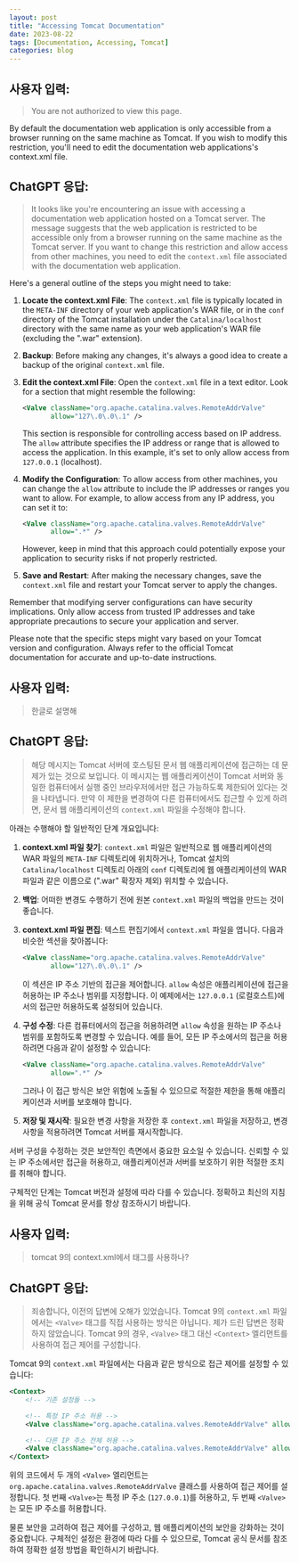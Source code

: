 ```yaml
---
layout: post
title: "Accessing Tomcat Documentation"
date: 2023-08-22
tags: [Documentation, Accessing, Tomcat]
categories: blog
---
```


## 사용자 입력:
> You are not authorized to view this page.

By default the documentation web application is only accessible from a browser running on the same machine as Tomcat. If you wish to modify this restriction, you'll need to edit the documentation web applications's context.xml file.

## ChatGPT 응답:
> It looks like you're encountering an issue with accessing a documentation web application hosted on a Tomcat server. The message suggests that the web application is restricted to be accessible only from a browser running on the same machine as the Tomcat server. If you want to change this restriction and allow access from other machines, you need to edit the `context.xml` file associated with the documentation web application. 

Here's a general outline of the steps you might need to take:

1. **Locate the context.xml File**: The `context.xml` file is typically located in the `META-INF` directory of your web application's WAR file, or in the `conf` directory of the Tomcat installation under the `Catalina/localhost` directory with the same name as your web application's WAR file (excluding the ".war" extension).

2. **Backup**: Before making any changes, it's always a good idea to create a backup of the original `context.xml` file.

3. **Edit the context.xml File**: Open the `context.xml` file in a text editor. Look for a section that might resemble the following:

   ```xml
   <Valve className="org.apache.catalina.valves.RemoteAddrValve"
          allow="127\.0\.0\.1" />
   ```

   This section is responsible for controlling access based on IP address. The `allow` attribute specifies the IP address or range that is allowed to access the application. In this example, it's set to only allow access from `127.0.0.1` (localhost).

4. **Modify the Configuration**: To allow access from other machines, you can change the `allow` attribute to include the IP addresses or ranges you want to allow. For example, to allow access from any IP address, you can set it to:

   ```xml
   <Valve className="org.apache.catalina.valves.RemoteAddrValve"
          allow=".*" />
   ```

   However, keep in mind that this approach could potentially expose your application to security risks if not properly restricted.

5. **Save and Restart**: After making the necessary changes, save the `context.xml` file and restart your Tomcat server to apply the changes.

Remember that modifying server configurations can have security implications. Only allow access from trusted IP addresses and take appropriate precautions to secure your application and server.

Please note that the specific steps might vary based on your Tomcat version and configuration. Always refer to the official Tomcat documentation for accurate and up-to-date instructions.

## 사용자 입력:
> 한글로 설명해

## ChatGPT 응답:
> 해당 메시지는 Tomcat 서버에 호스팅된 문서 웹 애플리케이션에 접근하는 데 문제가 있는 것으로 보입니다. 이 메시지는 웹 애플리케이션이 Tomcat 서버와 동일한 컴퓨터에서 실행 중인 브라우저에서만 접근 가능하도록 제한되어 있다는 것을 나타냅니다. 만약 이 제한을 변경하여 다른 컴퓨터에서도 접근할 수 있게 하려면, 문서 웹 애플리케이션의 `context.xml` 파일을 수정해야 합니다.

아래는 수행해야 할 일반적인 단계 개요입니다:

1. **context.xml 파일 찾기**: `context.xml` 파일은 일반적으로 웹 애플리케이션의 WAR 파일의 `META-INF` 디렉토리에 위치하거나, Tomcat 설치의 `Catalina/localhost` 디렉토리 아래의 `conf` 디렉토리에 웹 애플리케이션의 WAR 파일과 같은 이름으로 (".war" 확장자 제외) 위치할 수 있습니다.

2. **백업**: 어떠한 변경도 수행하기 전에 원본 `context.xml` 파일의 백업을 만드는 것이 좋습니다.

3. **context.xml 파일 편집**: 텍스트 편집기에서 `context.xml` 파일을 엽니다. 다음과 비슷한 섹션을 찾아봅니다:

   ```xml
   <Valve className="org.apache.catalina.valves.RemoteAddrValve"
          allow="127\.0\.0\.1" />
   ```

   이 섹션은 IP 주소 기반의 접근을 제어합니다. `allow` 속성은 애플리케이션에 접근을 허용하는 IP 주소나 범위를 지정합니다. 이 예제에서는 `127.0.0.1` (로컬호스트)에서의 접근만 허용하도록 설정되어 있습니다.

4. **구성 수정**: 다른 컴퓨터에서의 접근을 허용하려면 `allow` 속성을 원하는 IP 주소나 범위를 포함하도록 변경할 수 있습니다. 예를 들어, 모든 IP 주소에서의 접근을 허용하려면 다음과 같이 설정할 수 있습니다:

   ```xml
   <Valve className="org.apache.catalina.valves.RemoteAddrValve"
          allow=".*" />
   ```

   그러나 이 접근 방식은 보안 위험에 노출될 수 있으므로 적절한 제한을 통해 애플리케이션과 서버를 보호해야 합니다.

5. **저장 및 재시작**: 필요한 변경 사항을 저장한 후 `context.xml` 파일을 저장하고, 변경 사항을 적용하려면 Tomcat 서버를 재시작합니다.

서버 구성을 수정하는 것은 보안적인 측면에서 중요한 요소일 수 있습니다. 신뢰할 수 있는 IP 주소에서만 접근을 허용하고, 애플리케이션과 서버를 보호하기 위한 적절한 조치를 취해야 합니다.

구체적인 단계는 Tomcat 버전과 설정에 따라 다를 수 있습니다. 정확하고 최신의 지침을 위해 공식 Tomcat 문서를 항상 참조하시기 바랍니다.

## 사용자 입력:
> tomcat 9의 context.xml에서 <Valve> 태그를 사용하나?

## ChatGPT 응답:
> 죄송합니다, 이전의 답변에 오해가 있었습니다. Tomcat 9의 `context.xml` 파일에서는 `<Valve>` 태그를 직접 사용하는 방식은 아닙니다. 제가 드린 답변은 정확하지 않았습니다. Tomcat 9의 경우, `<Valve>` 태그 대신 `<Context>` 엘리먼트를 사용하여 접근 제어를 구성합니다.

Tomcat 9의 `context.xml` 파일에서는 다음과 같은 방식으로 접근 제어를 설정할 수 있습니다:

```xml
<Context>
    <!-- 기존 설정들 -->

    <!-- 특정 IP 주소 허용 -->
    <Valve className="org.apache.catalina.valves.RemoteAddrValve" allow="127\.0\.0\.1" />

    <!-- 다른 IP 주소 전체 허용 -->
    <Valve className="org.apache.catalina.valves.RemoteAddrValve" allow=".*" />
</Context>
```

위의 코드에서 두 개의 `<Valve>` 엘리먼트는 `org.apache.catalina.valves.RemoteAddrValve` 클래스를 사용하여 접근 제어를 설정합니다. 첫 번째 `<Valve>`는 특정 IP 주소 (`127.0.0.1`)를 허용하고, 두 번째 `<Valve>`는 모든 IP 주소를 허용합니다.

물론 보안을 고려하여 접근 제어를 구성하고, 웹 애플리케이션의 보안을 강화하는 것이 중요합니다. 구체적인 설정은 환경에 따라 다를 수 있으므로, Tomcat 공식 문서를 참조하여 정확한 설정 방법을 확인하시기 바랍니다.

